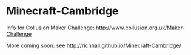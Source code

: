 # Minecraft-Cambridge
Info for Collusion Maker Challenge: http://www.collusion.org.uk/Maker-Challenge

More coming soon: see http://richhall.github.io/Minecraft-Cambridge/ 

